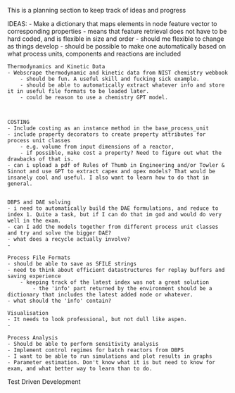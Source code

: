 This is a planning section to keep track of ideas and progress




IDEAS:
    - Make a dictionary that maps elements in node feature vector to corresponding properties
        - means that feature retrieval does not have to be hard coded, and is flexible in size and order
        - should me flexible to change as things develop
        - should be possible to make one automatically based on what process units, components and reactions are included

    Thermodynamics and Kinetic Data
    - Webscrape thermodynamic and kinetic data from NIST chemistry webbook
        - should be fun. A useful skill and fucking sick example.
        - should be able to automatically extract whatever info and store it in useful file formats to be loaded later.
        - could be reason to use a chemistry GPT model. 
    
    

    COSTING
    - Include costing as an instance method in the base_process_unit
    - include property decorators to create property attributes for process unit classes
        - e.g. volume from input dimensions of a reactor, 
        - if possible, make cost a property? Need to figure out what the drawbacks of that is.
    - can i upload a pdf of Rules of Thumb in Engineering and/or Towler & Sinnot and use GPT to extract capex and opex models? That would be insanely cool and useful. I also want to learn how to do that in general.


    DBPS and DAE solving
    - i need to automatically build the DAE formulations, and reduce to index 1. Quite a task, but if I can do that im god and would do very well in the exam.
    - can I add the models together from different process unit classes and try and solve the bigger DAE?
    - what does a recycle actually involve?
    - 

    Process File Formats
    - should be able to save as SFILE strings
    - need to think about efficient datastructures for replay buffers and saving experience
        - keeping track of the latest index was not a great solution
            - the 'info' part returned by the environment should be a dictionary that includes the latest added node or whatever.
    - what should the 'info' contain?

    Visualisation
    - It needs to look professional, but not dull like aspen.
    - 

    Process Analysis
    - Should be able to perform sensitivity analysis
    - Implement control regimes for batch reactors from DBPS
    - I want to be able to run simulations and plot results in graphs
    - Parameter estimation. Don't know what it is but need to know for exam, and what better way to learn than to do.


Test Driven Development


    
